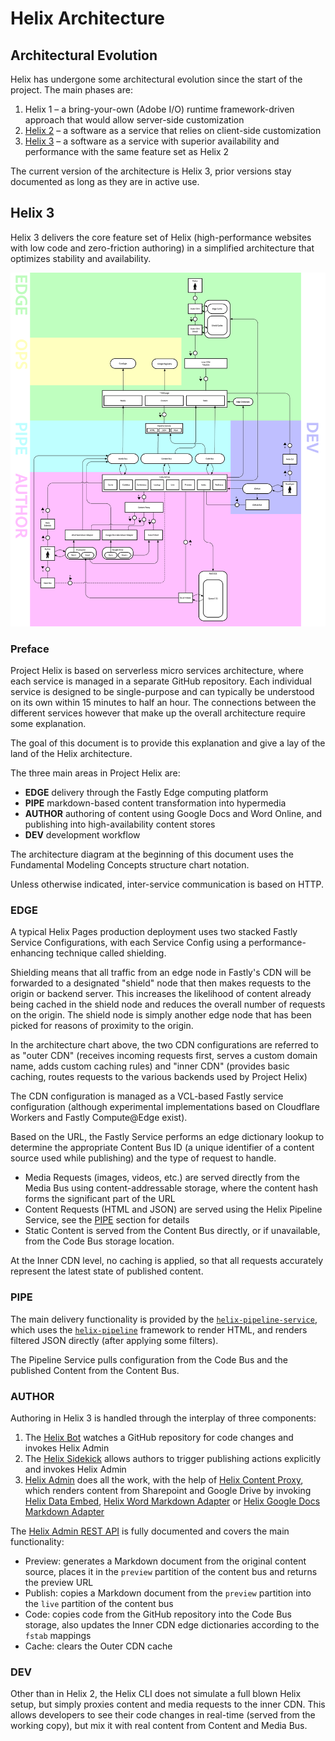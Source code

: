 # Helix Architecture

## Architectural Evolution

Helix has undergone some architectural evolution since the start of the project. The main phases are:

1. Helix 1 – a bring-your-own (Adobe I/O) runtime framework-driven approach that would allow server-side customization
2. [Helix 2](./architecture-legacy.md) – a software as a service that relies on client-side customization
3. [Helix 3](#helix-3) – a software as a service with superior availability and performance with the same feature set as Helix 2

The current version of the architecture is Helix 3, prior versions stay documented as long as they are in active use.

## Helix 3

Helix 3 delivers the core feature set of Helix (high-performance websites with low code and zero-friction authoring) in a simplified architecture that optimizes stability and availability.

![](./Helix%20Architecture/Helix%203%20Stack.png)

### Preface

Project Helix is based on serverless micro services architecture, where each service is managed in a separate GitHub repository. Each individual service is designed to be single-purpose and can typically be understood on its own within 15 minutes to half an hour. The connections between the different services however that make up the overall architecture require some explanation.

The goal of this document is to provide this explanation and give a lay of the land of the Helix architecture.

The three main areas in Project Helix are:

- **EDGE** delivery through the Fastly Edge computing platform
- **PIPE** markdown-based content transformation into hypermedia
- **AUTHOR** authoring of content using Google Docs and Word Online, and publishing into high-availability content stores
- **DEV** development workflow

The architecture diagram at the beginning of this document uses the Fundamental Modeling Concepts structure chart notation.

Unless otherwise indicated, inter-service communication is based on HTTP.

### EDGE

A typical Helix Pages production deployment uses two stacked Fastly Service Configurations, with each Service Config using a performance-enhancing technique called shielding. 

Shielding means that all traffic from an edge node in Fastly's CDN will be forwarded to a designated "shield" node that then makes requests to the origin or backend server. This increases the likelihood of content already being cached in the shield node and reduces the overall number of requests on the origin. The shield node is simply another edge node that has been picked for reasons of proximity to the origin.

In the architecture chart above, the two CDN configurations are referred to as "outer CDN" (receives incoming requests first, serves a custom domain name, adds custom caching rules) and "inner CDN" (provides basic caching, routes requests to the various backends used by Project Helix)

The CDN configuration is managed as a VCL-based Fastly service configuration (although experimental implementations based on Cloudflare Workers and Fastly Compute@Edge exist).

Based on the URL, the Fastly Service performs an edge dictionary lookup to determine the appropriate Content Bus ID (a unique identifier of a content source used while publishing) and the type of request to handle.

- Media Requests (images, videos, etc.) are served directly from the Media Bus using content-addressable storage, where the content hash forms the significant part of the URL
- Content Requests (HTML and JSON) are served using the Helix Pipeline Service, see the [PIPE](#pipe) section for details
- Static Content is served from the Content Bus directly, or if unavailable, from the Code Bus storage location.

At the Inner CDN level, no caching is applied, so that all requests accurately represent the latest state of published content.

### PIPE

The main delivery functionality is provided by the [`helix-pipeline-service`](https://github.com/adobe/helix-pipeline-service), which uses the [`helix-pipeline`](https://github.com/adobe/helix-pipeline) framework to render HTML, and renders filtered JSON directly (after applying some filters).

The Pipeline Service pulls configuration from the Code Bus and the published Content from the Content Bus.

### AUTHOR

Authoring in Helix 3 is handled through the interplay of three components:

1. The [Helix Bot](https://github.com/adobe/helix-bot) watches a GitHub repository for code changes and invokes Helix Admin
2. The [Helix Sidekick](https://github.com/adobe/helix-sidekick) allows authors to trigger publishing actions explicitly and invokes Helix Admin
3. [Helix Admin](https://github.com/adobe/helix-admin) does all the work, with the help of [Helix Content Proxy](https://github.com/adobe/helix-content-proxy), which renders content from Sharepoint and Google Drive by invoking [Helix Data Embed](https://github.com/adobe/helix-data-embed), [Helix Word Markdown Adapter](https://github.com/adobe/helix-word2md) or [Helix Google Docs Markdown Adapter](https://github.com/adobe/helix-gdoc2md)

The [Helix Admin REST API](https://opensource.adobe.com/helix-home/admin/) is fully documented and covers the main functionality:

- Preview: generates a Markdown document from the original content source, places it in the `preview` partition of the content bus and returns the preview URL
- Publish: copies a Markdown document from the `preview` partition into the `live` partition of the content bus
- Code: copies code from the GitHub repository into the Code Bus storage, also updates the Inner CDN edge dictionaries according to the `fstab` mappings
- Cache: clears the Outer CDN cache

### DEV

Other than in Helix 2, the Helix CLI does not simulate a full blown Helix setup, but simply proxies content and media requests to the inner CDN. This allows developers to see their code changes in real-time (served from the working copy), but mix it with real content from Content and Media Bus.
